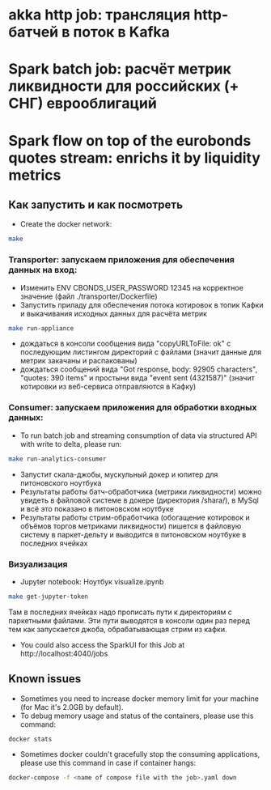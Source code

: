 # akka http job: трансляция http-батчей в поток в Kafka
# Spark batch job: расчёт метрик ликвидности для российских (+ СНГ) еврооблигаций
# Spark flow on top of the eurobonds quotes stream: enrichs it by liquidity metrics

## Как запустить и как посмотреть

- Create the docker network:
```bash
make
```

### Transporter: запускаем приложения для обеспечения данных на вход:

- Изменить ENV CBONDS_USER_PASSWORD 12345 на корректное значение
(файл ./transporter/Dockerfile)
- Запустить приладу для обеспечения потока котировок в топик Кафки и выкачивания исходных данных для расчёта метрик
```bash
make run-appliance
```
- дождаться в консоли сообщения вида "copyURLToFile: ok" с последующим листингом директорий с файлами
(значит данные для метрик закачаны и распакованы) 
- дождаться сообщений вида "Got response, body: 92905 characters", "quotes: 390 items" и простыни вида "event sent (4321587)"
(значит котировки из веб-сервиса отправляются в Кафку)

### Consumer: запускаем приложения для обработки входных данных:

- To run batch job and streaming consumption of data via structured API with write to delta, please run:
```bash
make run-analytics-consumer
```
- Запустит скала-джобы, мускульный докер и юпитер для питоновского ноутбука
- Результаты работы батч-обработчика (метрики ликвидности) можно увидеть
в файловой системе в докере (директория /shara/), в MySql и всё это показано в питоновском ноутбуке
- Результаты работы стрим-обработчика (обогащение котировок и объёмов торгов метриками ликвидности)
пишется в файловую систему в паркет-дельту и выводится в питоновском ноутбуке в последних ячейках

### Визуализация
- Jupyter notebook: Ноутбук visualize.ipynb
```bash
make get-jupyter-token
```
Там в последних ячейках надо прописать пути к директориям с паркетными файлами.
Эти пути выводятся в консоли один раз перед тем как запускается джоба, обрабатывающая стрим из кафки.
- You could also access the SparkUI for this Job at http://localhost:4040/jobs


## Known issues

- Sometimes you need to increase docker memory limit for your machine (for Mac it's 2.0GB by default).
- To debug memory usage and status of the containers, please use this command:
```bash
docker stats
```
- Sometimes docker couldn't gracefully stop the consuming applications, please use this command in case if container hangs:
```bash
docker-compose -f <name of compose file with the job>.yaml down
```
